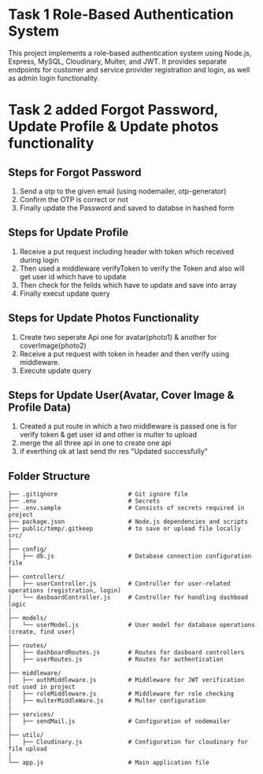 # Task 1 Role-Based Authentication System

This project implements a role-based authentication system using Node.js, Express, MySQL, Cloudinary, Multer, and JWT. It provides separate endpoints for customer and service provider registration and login, as well as admin login functionality.

# Task 2 added Forgot Password, Update Profile & Update photos functionality

## Steps for Forgot Password
1. Send a otp to the given email (using nodemailer, otp-generator)
2. Confirm the OTP is correct or not
3. Finally update the Password and saved to databse in hashed form

## Steps for Update Profile
1. Receive a put request including header with token which received during login
2. Then used a middleware verifyToken to verify the Token and also will get user id which have to update
3. Then check for the feilds which have to update and save into array
4. Finally execut update query

## Steps for Update Photos Functionality
1. Create two seperate Api one for avatar(photo1) & another for coverImage(photo2)
2. Receive a put request with token in header and then verify using middleware.
3. Execute update query

## Steps for Update User(Avatar, Cover Image & Profile Data)
1. Created a put route in which a two middleware is passed one is for verify token & get user id and other is multer to upload
2. merge the all three api in one to create one api
3. if everthing ok at last send thr res "Updated successfully"

## Folder Structure

```plaintext
├── .gitignore                    # Git ignore file
├── .env                          # Secrets
├── .env.sample                   # Consists of secrets required in project
├── package.json                  # Node.js dependencies and scripts
├── public/temp/.gitkeep          # to save or upload file locally
src/
│
├── config/
│   ├── db.js                     # Database connection configuration file
│
├── controllers/
│   ├── userController.js         # Controller for user-related operations (registration, login)
│   └── dasboardController.js     # Controller for handling dashboad logic
│
├── models/
│   └── userModel.js              # User model for database operations (create, find user)
│
├── routes/
│   ├── dashboardRoutes.js        # Routes for dasboard controllers
│   ├── userRoutes.js             # Routes for authentication
│
├── middleware/
│   ├── authMiddleware.js         # Middleware for JWT verification   not used in project
│   ├── roleMiddleware.js         # Middleware for role checking
|   ├── multerMiddleWare.js       # Multer configuration
|
├── services/
│   ├── sendMail.js               # Configuration of nodemailer
|
├── utils/
│   ├── Cloudinary.js             # Configuration for cloudinary for file upload
│
└── app.js                        # Main application file
